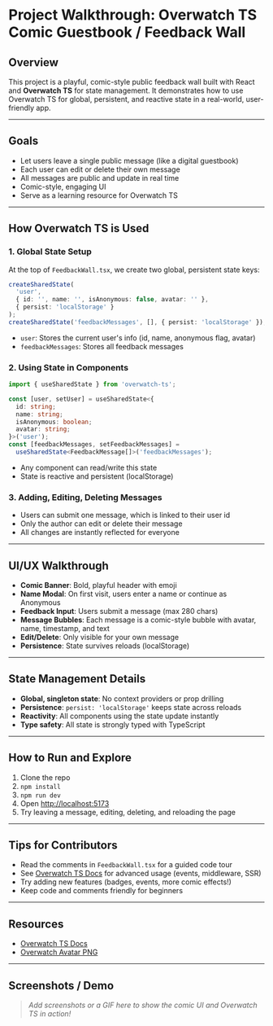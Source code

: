 # Project Walkthrough: Overwatch TS Comic Guestbook / Feedback Wall

## Overview

This project is a playful, comic-style public feedback wall built with React and **Overwatch TS** for state management. It demonstrates how to use Overwatch TS for global, persistent, and reactive state in a real-world, user-friendly app.

---

## Goals

- Let users leave a single public message (like a digital guestbook)
- Each user can edit or delete their own message
- All messages are public and update in real time
- Comic-style, engaging UI
- Serve as a learning resource for Overwatch TS

---

## How Overwatch TS is Used

### 1. **Global State Setup**

At the top of `FeedbackWall.tsx`, we create two global, persistent state keys:

```ts
createSharedState(
  'user',
  { id: '', name: '', isAnonymous: false, avatar: '' },
  { persist: 'localStorage' }
);
createSharedState('feedbackMessages', [], { persist: 'localStorage' });
```

- `user`: Stores the current user's info (id, name, anonymous flag, avatar)
- `feedbackMessages`: Stores all feedback messages

### 2. **Using State in Components**

```ts
import { useSharedState } from 'overwatch-ts';

const [user, setUser] = useSharedState<{
  id: string;
  name: string;
  isAnonymous: boolean;
  avatar: string;
}>('user');
const [feedbackMessages, setFeedbackMessages] =
  useSharedState<FeedbackMessage[]>('feedbackMessages');
```

- Any component can read/write this state
- State is reactive and persistent (localStorage)

### 3. **Adding, Editing, Deleting Messages**

- Users can submit one message, which is linked to their user id
- Only the author can edit or delete their message
- All changes are instantly reflected for everyone

---

## UI/UX Walkthrough

- **Comic Banner**: Bold, playful header with emoji
- **Name Modal**: On first visit, users enter a name or continue as Anonymous
- **Feedback Input**: Users submit a message (max 280 chars)
- **Message Bubbles**: Each message is a comic-style bubble with avatar, name, timestamp, and text
- **Edit/Delete**: Only visible for your own message
- **Persistence**: State survives reloads (localStorage)

---

## State Management Details

- **Global, singleton state**: No context providers or prop drilling
- **Persistence**: `persist: 'localStorage'` keeps state across reloads
- **Reactivity**: All components using the state update instantly
- **Type safety**: All state is strongly typed with TypeScript

---

## How to Run and Explore

1. Clone the repo
2. `npm install`
3. `npm run dev`
4. Open [http://localhost:5173](http://localhost:5173)
5. Try leaving a message, editing, deleting, and reloading the page

---

## Tips for Contributors

- Read the comments in `FeedbackWall.tsx` for a guided code tour
- See [Overwatch TS Docs](https://docs.overwatchts.in/docs) for advanced usage (events, middleware, SSR)
- Try adding new features (badges, events, more comic effects!)
- Keep code and comments friendly for beginners

---

## Resources

- [Overwatch TS Docs](https://docs.overwatchts.in/docs)
- [Overwatch Avatar PNG](https://github.com/WisdomBits/overwatch-Introduction/blob/main/src/assets/overwatchAvatar.png)

---

## Screenshots / Demo

> _Add screenshots or a GIF here to show the comic UI and Overwatch TS in action!_

